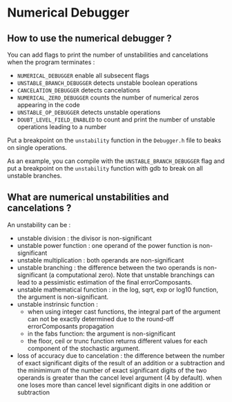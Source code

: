 # Numerical Debugger

## How to use the numerical debugger ?

You can add flags to print the number of unstabilities and cancelations when the program terminates : 
- `NUMERICAL_DEBUGGER` enable all subsecent flags
- `UNSTABLE_BRANCH_DEBUGGER` detects unstable boolean operations
- `CANCELATION_DEBUGGER` detects cancelations
- `NUMERICAL_ZERO_DEBUGGER` counts the number of numerical zeros appearing in the code
- `UNSTABLE_OP_DEBUGGER` detects unstable operations
- `DOUBT_LEVEL_FIELD_ENABLED` to count and print the number of unstable operations leading to a number

Put a breakpoint on the `unstability` function in the `Debugger.h` file to beaks on single operations.

As an example, you can compile with the `UNSTABLE_BRANCH_DEBUGGER` flag and put a breakpoint on the `unstability` function with gdb to break on all unstable branches.

## What are numerical unstabilities and cancelations ?

An unstability can be :
- unstable division :
  the divisor is non-significant
- unstable power function :
  one operand of the power function is non-significant
- unstable multiplication :
  both operands are non-significant
- unstable branching :
  the difference between the two operands is non-significant (a computational zero).
  Note that unstable branchings can lead to a pessimistic estimation of the final errorComposants.
- unstable mathematical function :
  in the log, sqrt, exp or log10 function, the argument is non-significant.
- unstable instrinsic function :
  - when using integer cast functions, the integral part of the argument can not be exactly determined due to the round-off errorComposants propagation
  - in the fabs function: the argument is non-significant
  - the floor, ceil or trunc function returns different values for each component of the stochastic argument.
- loss of accuracy due to cancelation :
  the difference between the number of exact significant digits of the result of an addition or a subtraction
  and the minimimum of the number of exact significant digits of the two operands is greater than the cancel level argument (4 by default).
  when one loses more than cancel level significant digits in one addition or subtraction

